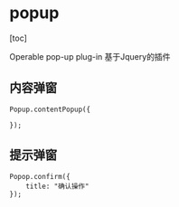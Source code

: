 # popup

[toc]

Operable pop-up plug-in
基于Jquery的插件


## 内容弹窗

```
Popup.contentPopup({

});
```

## 提示弹窗

```
Popop.confirm({
    title: "确认操作"
});
```
